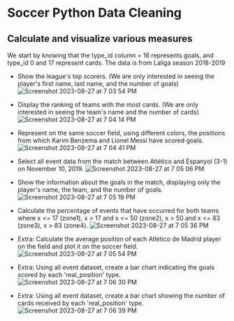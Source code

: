 # Soccer Python Data Cleaning

## Calculate and visualize various measures
We start by knowing that the type_id column = 16 represents goals, and type_id 0 and 17 represent cards.
The data is from Laliga season 2018-2019

- Show the league's top scorers. (We are only interested in seeing the player's first name, last name, and the number of goals)
![Screenshot 2023-08-27 at 7 03 54 PM](https://github.com/javsgon/soccer-python-datacleaning/assets/125521896/9210a832-b0d7-409e-96fa-b33863b15e6c)

- Display the ranking of teams with the most cards. (We are only interested in seeing the team's name and the number of cards)
![Screenshot 2023-08-27 at 7 04 14 PM](https://github.com/javsgon/soccer-python-datacleaning/assets/125521896/723f9fc5-a87f-4e78-9ae0-bcec5f8187ed)

- Represent on the same soccer field, using different colors, the positions from which Karim Benzema and Lionel Messi have scored goals.
![Screenshot 2023-08-27 at 7 04 41 PM](https://github.com/javsgon/soccer-python-datacleaning/assets/125521896/c59d61b7-6c4c-44b7-90c0-d91324ee7f5a)

- Select all event data from the match between Atlético and Espanyol (3-1) on November 10, 2019.
![Screenshot 2023-08-27 at 7 05 06 PM](https://github.com/javsgon/soccer-python-datacleaning/assets/125521896/89628f18-d672-473f-b7a2-499d0c5d0da5)

- Show the information about the goals in the match, displaying only the player's name, the team, and the number of goals.
![Screenshot 2023-08-27 at 7 05 19 PM](https://github.com/javsgon/soccer-python-datacleaning/assets/125521896/13ce27fa-c5b4-4980-b800-fc9d8d16e4cf)

- Calculate the percentage of events that have occurred for both teams where x <= 17 (zone1), x > 17 and x <= 50 (zone2), x > 50 and x <= 83 (zone3), x > 83 (zone4).
![Screenshot 2023-08-27 at 7 05 36 PM](https://github.com/javsgon/soccer-python-datacleaning/assets/125521896/9c8e4c1a-0552-46ad-b122-1d1849e54036)

- Extra: Calculate the average position of each Atlético de Madrid player on the field and plot it on the soccer field.
![Screenshot 2023-08-27 at 7 05 54 PM](https://github.com/javsgon/soccer-python-datacleaning/assets/125521896/fb32ac5d-bd39-4ce2-b3e3-9f44d9f392e9)

- Extra: Using all event dataset, create a bar chart indicating the goals scored by each 'real_position' type.
![Screenshot 2023-08-27 at 7 06 30 PM](https://github.com/javsgon/soccer-python-datacleaning/assets/125521896/b71ceaf8-95d6-4c41-8bcf-00eee5936ef1)

- Extra: Using all event dataset, create a bar chart showing the number of cards received by each 'real_position' type.
![Screenshot 2023-08-27 at 7 06 39 PM](https://github.com/javsgon/soccer-python-datacleaning/assets/125521896/d860eab6-2e66-40e5-9fdc-367360ef0455)

